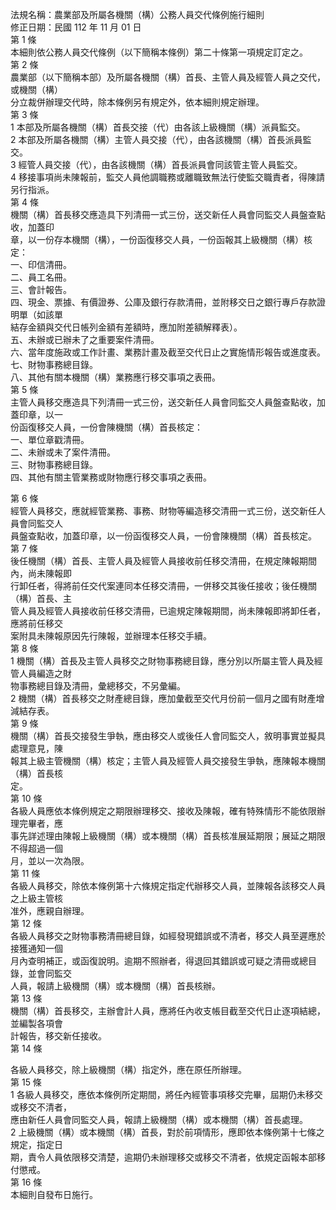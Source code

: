 法規名稱：農業部及所屬各機關（構）公務人員交代條例施行細則  
修正日期：民國 112 年 11 月 01 日  
第 1 條  
本細則依公務人員交代條例（以下簡稱本條例）第二十條第一項規定訂定之。  
第 2 條  
農業部（以下簡稱本部）及所屬各機關（構）首長、主管人員及經管人員之交代，或機關（構）  
分立裁併辦理交代時，除本條例另有規定外，依本細則規定辦理。  
第 3 條  
1 本部及所屬各機關（構）首長交接（代）由各該上級機關（構）派員監交。  
2 本部及所屬各機關（構）主管人員交接（代），由各該機關（構）首長派員監交。  
3 經管人員交接（代），由各該機關（構）首長派員會同該管主管人員監交。  
4 移接事項尚未陳報前，監交人員他調職務或離職致無法行使監交職責者，得陳請另行指派。  
第 4 條  
機關（構）首長移交應造具下列清冊一式三份，送交新任人員會同監交人員盤查點收，加蓋印  
章，以一份存本機關（構），一份函復移交人員，一份函報其上級機關（構）核定：  
一、印信清冊。  
二、員工名冊。  
三、會計報告。  
四、現金、票據、有價證券、公庫及銀行存款清冊，並附移交日之銀行專戶存款證明單（如該單  
結存金額與交代日帳列金額有差額時，應加附差額解釋表）。  
五、未辦或已辦未了之重要案件清冊。  
六、當年度施政或工作計畫、業務計畫及截至交代日止之實施情形報告或進度表。  
七、財物事務總目錄。  
八、其他有關本機關（構）業務應行移交事項之表冊。  
第 5 條  
主管人員移交應造具下列清冊一式三份，送交新任人員會同監交人員盤查點收，加蓋印章，以一  
份函復移交人員，一份會陳機關（構）首長核定：  
一、單位章戳清冊。  
二、未辦或未了案件清冊。  
三、財物事務總目錄。  
四、其他有關主管業務或財物應行移交事項之表冊。  


第 6 條  
經管人員移交，應就經管業務、事務、財物等編造移交清冊一式三份，送交新任人員會同監交人  
員盤查點收，加蓋印章，以一份函復移交人員，一份會陳機關（構）首長核定。  
第 7 條  
後任機關（構）首長、主管人員及經管人員接收前任移交清冊，在規定陳報期間內，尚未陳報即  
行卸任者，得將前任交代案連同本任移交清冊，一併移交其後任接收；後任機關（構）首長、主  
管人員及經管人員接收前任移交清冊，已逾規定陳報期間，尚未陳報即將卸任者，應將前任移交  
案附具未陳報原因先行陳報，並辦理本任移交手續。  
第 8 條  
1 機關（構）首長及主管人員移交之財物事務總目錄，應分別以所屬主管人員及經管人員編造之財  
物事務總目錄及清冊，彙總移交，不另彙編。  
2 機關（構）首長移交之財產總目錄，應加彙截至交代月份前一個月之國有財產增減結存表。  
第 9 條  
機關（構）首長交接發生爭執，應由移交人或後任人會同監交人，敘明事實並擬具處理意見，陳  
報其上級主管機關（構）核定；主管人員及經管人員交接發生爭執，應陳報本機關（構）首長核  
定。  
第 10 條  
各級人員應依本條例規定之期限辦理移交、接收及陳報，確有特殊情形不能依限辦理完畢者，應  
事先詳述理由陳報上級機關（構）或本機關（構）首長核准展延期限；展延之期限不得超過一個  
月，並以一次為限。  
第 11 條  
各級人員移交，除依本條例第十六條規定指定代辦移交人員，並陳報各該移交人員之上級主管核  
准外，應親自辦理。  
第 12 條  
各級人員移交之財物事務清冊總目錄，如經發現錯誤或不清者，移交人員至遲應於接獲通知一個  
月內查明補正，或函復說明。逾期不照辦者，得退回其錯誤或可疑之清冊或總目錄，並會同監交  
人員，報請上級機關（構）或本機關（構）首長核辦。  
第 13 條  
機關（構）首長移交，主辦會計人員，應將任內收支帳目截至交代日止逐項結總，並編製各項會  
計報告，移交新任接收。  
第 14 條  


各級人員移交，除上級機關（構）指定外，應在原任所辦理。  
第 15 條  
1 各級人員移交，應依本條例所定期間，將任內經管事項移交完畢，屆期仍未移交或移交不清者，  
應由新任人員會同監交人員，報請上級機關（構）或本機關（構）首長處理。  
2 上級機關（構）或本機關（構）首長，對於前項情形，應即依本條例第十七條之規定，指定日  
期，責令人員依限移交清楚，逾期仍未辦理移交或移交不清者，依規定函報本部移付懲戒。  
第 16 條  
本細則自發布日施行。  



